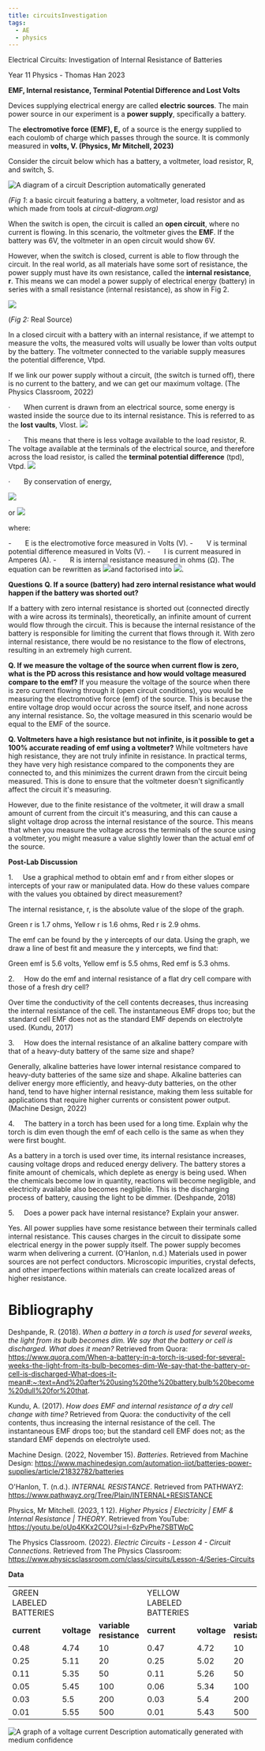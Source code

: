```yaml
---
title: circuitsInvestigation
tags:
  - AE
  - physics
---
```


Electrical Circuits: Investigation of Internal Resistance of Batteries

Year 11 Physics - Thomas Han 2023

**EMF, Internal resistance, Terminal Potential Difference and Lost Volts**

Devices supplying electrical energy are called **electric sources**. The main power source in our experiment is a **power supply**, specifically a battery.

The **electromotive force (EMF), E,** of a source is the energy supplied to each coulomb of charge which passes through the source. It is commonly measured in **volts, V. (Physics, Mr Mitchell, 2023)**

Consider the circuit below which has a battery, a voltmeter, load resistor, R, and switch, S.

![A diagram of a circuit
Description automatically generated](file:////Users/thomas/Library/Group%20Containers/UBF8T346G9.Office/TemporaryItems/msohtmlclip/clip_image001.png)

_(Fig 1_: a basic circuit featuring a battery, a voltmeter, load resistor and as which made from tools at _circuit-diagram.org)_

When the switch is open, the circuit is called an **open circuit**, where no current is flowing. In this scenario, the voltmeter gives the **EMF**. If the battery was 6V, the voltmeter in an open circuit would show 6V.

However, when the switch is closed, current is able to flow through the circuit. In the real world, as all materials have some sort of resistance, the power supply must have its own resistance, called the **internal resistance**, **r**. This means we can model a power supply of electrical energy (battery) in series with a small resistance (internal resistance), as show in Fig 2.

![](file:////Users/thomas/Library/Group%20Containers/UBF8T346G9.Office/TemporaryItems/msohtmlclip/clip_image002.png)

(_Fig 2:_ Real Source)

In a closed circuit with a battery with an internal resistance, if we attempt to measure the volts, the measured volts will usually be lower than volts output by the battery. The voltmeter connected to the variable supply measures the potential difference, Vtpd.

If we link our power supply without a circuit, (the switch is turned off), there is no current to the battery, and we can get our maximum voltage. (The Physics Classroom, 2022)

·       When current is drawn from an electrical source, some energy is wasted inside the source due to its internal resistance. This is referred to as the **lost vaults**, Vlost.
![](file:////Users/thomas/Library/Group%20Containers/UBF8T346G9.Office/TemporaryItems/msohtmlclip/clip_image004.png)

·       This means that there is less voltage available to the load resistor, R. The voltage available at the terminals of the electrical source, and therefore across the load resistor, is called the **terminal potential difference** (tpd), Vtpd.
![](file:////Users/thomas/Library/Group%20Containers/UBF8T346G9.Office/TemporaryItems/msohtmlclip/clip_image006.png)

·       By conservation of energy,

![](file:////Users/thomas/Library/Group%20Containers/UBF8T346G9.Office/TemporaryItems/msohtmlclip/clip_image008.png)

or
![](file:////Users/thomas/Library/Group%20Containers/UBF8T346G9.Office/TemporaryItems/msohtmlclip/clip_image010.png)

where:

-       E is the electromotive force measured in Volts (V).
-       V is terminal potential difference measured in Volts (V).
-       I is current measured in Amperes (A).
-       R is internal resistance measured in ohms (Ω).
The equation can be rewritten as ![](file:////Users/thomas/Library/Group%20Containers/UBF8T346G9.Office/TemporaryItems/msohtmlclip/clip_image012.png)and factorised into ![](file:////Users/thomas/Library/Group%20Containers/UBF8T346G9.Office/TemporaryItems/msohtmlclip/clip_image014.png).

**Questions**
**Q. If a source (battery) had zero internal resistance what would happen if the battery was shorted out?**

If a battery with zero internal resistance is shorted out (connected directly with a wire across its terminals), theoretically, an infinite amount of current would flow through the circuit. This is because the internal resistance of the battery is responsible for limiting the current that flows through it. With zero internal resistance, there would be no resistance to the flow of electrons, resulting in an extremely high current.

**Q. If we measure the voltage of the source when current flow is zero, what is the PD across this resistance and how would voltage measured compare to the emf?**
If you measure the voltage of the source when there is zero current flowing through it (open circuit conditions), you would be measuring the electromotive force (emf) of the source. This is because the entire voltage drop would occur across the source itself, and none across any internal resistance. So, the voltage measured in this scenario would be equal to the EMF of the source.

**Q. Voltmeters have a high resistance but not infinite, is it possible to get a 100% accurate reading of emf using a voltmeter?**
While voltmeters have high resistance, they are not truly infinite in resistance. In practical terms, they have very high resistance compared to the components they are connected to, and this minimizes the current drawn from the circuit being measured. This is done to ensure that the voltmeter doesn't significantly affect the circuit it's measuring.

However, due to the finite resistance of the voltmeter, it will draw a small amount of current from the circuit it's measuring, and this can cause a slight voltage drop across the internal resistance of the source. This means that when you measure the voltage across the terminals of the source using a voltmeter, you might measure a value slightly lower than the actual emf of the source.

**Post-Lab Discussion**

1.     Use a graphical method to obtain emf and r from either slopes or intercepts of your raw or manipulated data. How do these values compare with the values you obtained by direct measurement?

The internal resistance, r, is the absolute value of the slope of the graph.

Green r is 1.7 ohms, Yellow r is 1.6 ohms, Red r is 2.9 ohms.

The emf can be found by the y intercepts of our data. Using the graph, we draw a line of best fit and measure the y intercepts, we find that:

Green emf is 5.6 volts, Yellow emf is 5.5 ohms, Red emf is 5.3 ohms.

2.     How do the emf and internal resistance of a flat dry cell compare with those of a fresh dry cell?

Over time the conductivity of the cell contents decreases, thus increasing the internal resistance of the cell. The instantaneous EMF drops too; but the standard cell EMF does not as the standard EMF depends on electrolyte used. (Kundu, 2017)

3.     How does the internal resistance of an alkaline battery compare with that of a heavy-duty battery of the same size and shape?

Generally, alkaline batteries have lower internal resistance compared to heavy-duty batteries of the same size and shape. Alkaline batteries can deliver energy more efficiently, and heavy-duty batteries, on the other hand, tend to have higher internal resistance, making them less suitable for applications that require higher currents or consistent power output. (Machine Design, 2022)

4.     The battery in a torch has been used for a long time. Explain why the torch is dim even though the emf of each cello is the same as when they were first bought.

As a battery in a torch is used over time, its internal resistance increases, causing voltage drops and reduced energy delivery. The battery stores a finite amount of chemicals, which deplete as energy is being used. When the chemicals become low in quantity, reactions will become negligible, and electricity available also becomes negligible. This is the discharging process of battery, causing the light to be dimmer. (Deshpande, 2018)

5.     Does a power pack have internal resistance? Explain your answer.

Yes. All power supplies have some resistance between their terminals called internal resistance. This causes charges in the circuit to dissipate some electrical energy in the power supply itself. The power supply becomes warm when delivering a current. (O'Hanlon, n.d.) Materials used in power sources are not perfect conductors. Microscopic impurities, crystal defects, and other imperfections within materials can create localized areas of higher resistance.

# Bibliography

Deshpande, R. (2018). _When a battery in a torch is used for several weeks, the light from its bulb becomes dim. We say that the battery or cell is discharged. What does it mean?_ Retrieved from Quora: https://www.quora.com/When-a-battery-in-a-torch-is-used-for-several-weeks-the-light-from-its-bulb-becomes-dim-We-say-that-the-battery-or-cell-is-discharged-What-does-it-mean#:~:text=And%20after%20using%20the%20battery,bulb%20become%20dull%20for%20that.

Kundu, A. (2017). _How does EMF and internal resistance of a dry cell change with time?_ Retrieved from Quora: the conductivity of the cell contents, thus increasing the internal resistance of the cell. The instantaneous EMF drops too; but the standard cell EMF does not; as the standard EMF depends on electrolyte used.

Machine Design. (2022, November 15). _Batteries_. Retrieved from Machine Design: https://www.machinedesign.com/automation-iiot/batteries-power-supplies/article/21832782/batteries

O'Hanlon, T. (n.d.). _INTERNAL RESISTANCE_. Retrieved from PATHWAYZ: https://www.pathwayz.org/Tree/Plain/INTERNAL+RESISTANCE

Physics, Mr Mitchell. (2023, 1 12). _Higher Physics | Electricity | EMF & Internal Resistance | THEORY_. Retrieved from YouTube: https://youtu.be/oUp4KKx2COU?si=I-6zPvPhe7SBTWpC

The Physics Classroom. (2022). _Electric Circuits - Lesson 4 - Circuit Connections_. Retrieved from The Physics Classroom: https://www.physicsclassroom.com/class/circuits/Lesson-4/Series-Circuits

**Data**

|                         |             |                         |                          |             |                         |                        |             |                         |
| ----------------------- | ----------- | ----------------------- | ------------------------ | ----------- | ----------------------- | ---------------------- | ----------- | ----------------------- |
| GREEN LABELED BATTERIES |             |                         | YELLOW LABELED BATTERIES |             |                         | RED LABELLED BATTERIES |             |                         |
| **current**             | **voltage** | **variable resistance** | **current**              | **voltage** | **variable resistance** | **current**            | **voltage** | **variable resistance** |
| 0.48                    | 4.74        | 10                      | 0.47                     | 4.72        | 10                      | 0.4                    | 4.12        | 10                      |
| 0.25                    | 5.11        | 20                      | 0.25                     | 5.02        | 20                      | 0.22                   | 4.62        | 20                      |
| 0.11                    | 5.35        | 50                      | 0.11                     | 5.26        | 50                      | 0.1                    | 4.96        | 50                      |
| 0.05                    | 5.45        | 100                     | 0.06                     | 5.34        | 100                     | 0.05                   | 5.12        | 100                     |
| 0.03                    | 5.5         | 200                     | 0.03                     | 5.4         | 200                     | 0.03                   | 5.21        | 200                     |
| 0.01                    | 5.55        | 500                     | 0.01                     | 5.43        | 500                     | 0.01                   | 5.27        | 500                     |

![A graph of a voltage current
Description automatically generated with medium confidence](file:////Users/thomas/Library/Group%20Containers/UBF8T346G9.Office/TemporaryItems/msohtmlclip/clip_image015.png)
